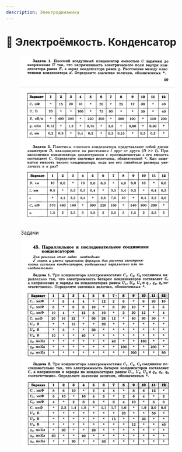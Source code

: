 ```yaml
---
description: Электродинамика
---
```


# 📗 Электроёмкость. Конденсатор

<figure><img src="../../../.gitbook/assets/image (15).png" alt=""><figcaption><p>Задачи</p></figcaption></figure>

<figure><img src="../../../.gitbook/assets/image (22).png" alt=""><figcaption></figcaption></figure>
